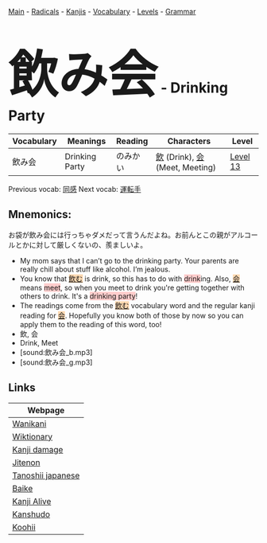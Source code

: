 <style> bigfont {font-size: 100px}</style>
[Main](../README.md) -
[Radicals](../radicals.md) -
[Kanjis](../kanjis.md) -
[Vocabulary](../vocabulary.md) -
[Levels](../levels.md) -
[Grammar](../grammar.md)
# <bigfont> 飲み会</bigfont> - Drinking Party 

| Vocabulary | Meanings | Reading | Characters | Level |
| --- | --- | --- | --- | --- |
| 飲み会 | Drinking Party | のみかい |  [飲](../kanjis/飲.md) (Drink), [会](../kanjis/会.md) (Meet, Meeting) | [Level 13](../levels/wk_level13.md) |

Previous vocab: [同感](同感.md) Next vocab: [運転手](運転手.md) 

## Mnemonics:
お袋が飲み会には行っちゃダメだって言うんだよね。お前んとこの親がアルコールとかに対して厳しくないの、羨ましいよ。
* My mom says that I can’t go to the drinking party. Your parents are really chill about stuff like alcohol. I’m jealous.
* You know that <span style="background-color:#fed8b1"> [飲む](https://jisho.org/search/飲む)</span> is drink, so this has to do with <span style="background-color:#ffcccb"> drink</span>ing. Also, <span style="background-color:#fed8b1"> [会](https://jisho.org/search/会)</span> means <span style="background-color:#ffcccb"> meet</span>, so when you meet to drink you're getting together with others to drink. It's a <span style="background-color:#ffcccb"> drinking party</span>!
* The readings come from the <span style="background-color:#fed8b1"> [飲む](https://jisho.org/search/飲む)</span> vocabulary word and the regular kanji reading for <span style="background-color:#fed8b1"> [会](https://jisho.org/search/会)</span>. Hopefully you know both of those by now so you can apply them to the reading of this word, too!
* 飲, 会
* Drink, Meet
* [sound:飲み会_b.mp3]
* [sound:飲み会_g.mp3]


## Links 

| Webpage |
| --- |
| [Wanikani          ](https://www.wanikani.com/kanji/飲み会) |
| [Wiktionary        ](https://en.wiktionary.org/wiki/飲み会) |
| [Kanji damage      ](http://www.kanjidamage.com/kanji/search?utf8=✓&q=飲み会) |
| [Jitenon           ](https://jitenon.com/kanji/飲み会) |
| [Tanoshii japanese ](https://www.tanoshiijapanese.com/dictionary/kanji.cfm?k=飲み会) |
| [Baike             ](https://baike.baidu.com/item/飲み会) |
| [Kanji Alive       ](https://app.kanjialive.com/飲み会) |
| [Kanshudo          ](https://www.kanshudo.com/searchmn?q=飲み会) |
| [Koohii            ](https://kanji.koohii.com/study/kanji/飲み会) |
